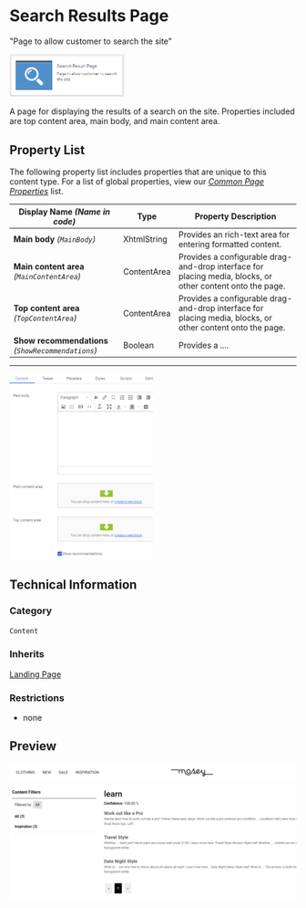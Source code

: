 # Search Results Page
"Page to allow customer to search the site"

<img src="../Screenshots/Search%20Results%20Page%20-%20icon.png?raw=true" alt="Search Results Page icon" width="40%" />

A page for displaying the results of a search on the site. Properties included are top content area, main body, and main content area.

## Property List
The following property list includes properties that are unique to this content type. For a list of global properties, view our [*Common Page  Properties*](./Common%20Page%20Properties.md) list.

Display Name *(Name in code)* | Type | Property Description
--------------|------|---------------
**Main body** *(`MainBody`)* | XhtmlString | Provides an rich-text area for entering formatted content.
**Main content area** *(`MainContentArea`)* | ContentArea | Provides a configurable drag-and-drop interface for placing media, blocks, or other content onto the page.
**Top content area** *(`TopContentArea`)* | ContentArea | Provides a configurable drag-and-drop interface for placing media, blocks, or other content onto the page.
**Show recommendations** *(`ShowRecommendations`)* | Boolean | Provides a ....


** **
<img src="../Screenshots/Search%20Results%20Page%20-%20Content%20tab.png?raw=true" alt="Preview of Search Results Page" width="50%"/>

## Technical Information

### Category
`Content`

### Inherits
[Landing Page](#)

### Restrictions
* none

## Preview
<img src="../Screenshots/Search%20Results%20Page%20-%20OPE.png?raw=true" alt="Preview of Search Results Page" width="100%"/>